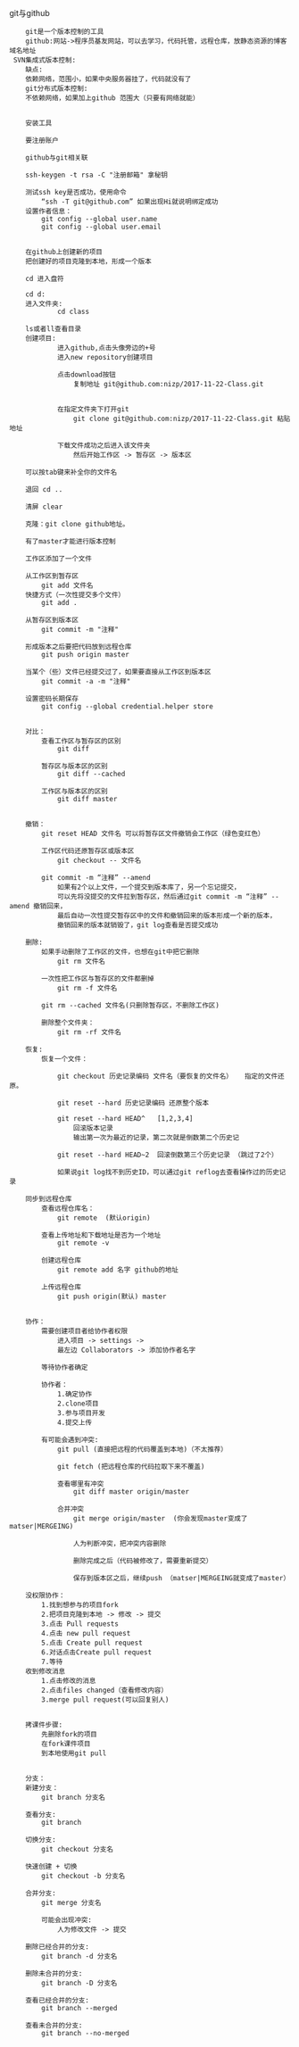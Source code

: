 git与github

        git是一个版本控制的工具
        github:网站->程序员基友网站，可以去学习，代码托管，远程仓库，放静态资源的博客域名地址
     SVN集成式版本控制:
        缺点:
        依赖网络，范围小，如果中央服务器挂了，代码就没有了
        git分布式版本控制:
        不依赖网络，如果加上github 范围大（只要有网络就能）


        安装工具

        要注册账户

        github与git相关联

        ssh-keygen -t rsa -C "注册邮箱" 拿秘钥

        测试ssh key是否成功，使用命令
            “ssh -T git@github.com” 如果出现Hi就说明绑定成功
        设置作者信息：
            git config --global user.name
            git config --global user.email


        在github上创建新的项目
        把创建好的项目克隆到本地，形成一个版本
    
        cd 进入盘符
    
        cd d:
        进入文件夹:
                cd class
    
        ls或者ll查看目录
        创建项目:
                进入github,点击头像旁边的+号 
                进入new repository创建项目
    
                点击download按钮
                    复制地址 git@github.com:nizp/2017-11-22-Class.git
                
    
                在指定文件夹下打开git
                    git clone git@github.com:nizp/2017-11-22-Class.git 粘贴地址
                
                下载文件成功之后进入该文件夹
                    然后开始工作区 -> 暂存区 -> 版本区
    
        可以按tab键来补全你的文件名
    
        退回 cd ..
    
        清屏 clear
    
        克隆：git clone github地址。
    
        有了master才能进行版本控制
    
        工作区添加了一个文件
    
        从工作区到暂存区  
            git add 文件名
        快捷方式（一次性提交多个文件）
            git add .
    
        从暂存区到版本区
            git commit -m "注释"
        
        形成版本之后要把代码放到远程仓库
            git push origin master
    
        当某个（些）文件已经提交过了，如果要直接从工作区到版本区
            git commit -a -m "注释"
    
        设置密码长期保存
            git config --global credential.helper store


        对比：
            查看工作区与暂存区的区别
                git diff
            
            暂存区与版本区的区别
                git diff --cached
            
            工作区与版本区的区别
                git diff master


        撤销：
            git reset HEAD 文件名 可以将暂存区文件撤销会工作区（绿色变红色）
            
            工作区代码还原暂存区或版本区
                git checkout -- 文件名
            
            git commit -m “注释” --amend
                如果有2个以上文件，一个提交到版本库了，另一个忘记提交，
                可以先将没提交的文件拉到暂存区，然后通过git commit -m “注释” --amend 撤销回来，
                最后自动一次性提交暂存区中的文件和撤销回来的版本形成一个新的版本，
                撤销回来的版本就销毁了，git log查看是否提交成功
    
        删除:
            如果手动删除了工作区的文件，也想在git中把它删除
                git rm 文件名
    
            一次性把工作区与暂存区的文件都删掉
                git rm -f 文件名
            
            git rm --cached 文件名(只删除暂存区，不删除工作区)
    
            删除整个文件夹：
                git rm -rf 文件名
    
        恢复:
            恢复一个文件：
    
                git checkout 历史记录编码 文件名（要恢复的文件名）   指定的文件还原。
    
                git reset --hard 历史记录编码 还原整个版本
    
                git reset --hard HEAD^   [1,2,3,4]
                    回滚版本记录 
                    输出第一次为最近的记录，第二次就是倒数第二个历史记
    
                git reset --hard HEAD~2  回滚倒数第三个历史记录 （跳过了2个）
            
                如果说git log找不到历史ID，可以通过git reflog去查看操作过的历史记录
                
        同步到远程仓库
            查看远程仓库名：
                git remote  (默认origin)
    
            查看上传地址和下载地址是否为一个地址
                git remote -v
            
            创建远程仓库
                git remote add 名字 github的地址
    
            上传远程仓库
                git push origin(默认) master


        协作：
            需要创建项目者给协作者权限
                进入项目 -> settings -> 
                最左边 Collaborators -> 添加协作者名字
    
            等待协作者确定
    
            协作者：
                1.确定协作
                2.clone项目
                3.参与项目开发
                4.提交上传
    
            有可能会遇到冲突:
                git pull (直接把远程的代码覆盖到本地)（不太推荐）
    
                git fetch (把远程仓库的代码拉取下来不覆盖)
    
                查看哪里有冲突
                    git diff master origin/master
    
                合并冲突
                    git merge origin/master  (你会发现master变成了matser|MERGEING)
    
                    人为判断冲突，把冲突内容删除
    
                    删除完成之后（代码被修改了，需要重新提交）
    
                    保存到版本区之后，继续push （matser|MERGEING就变成了master）
    
        没权限协作：
            1.找到想参与的项目fork
            2.把项目克隆到本地 -> 修改 -> 提交
            3.点击 Pull requests
            4.点击 new pull request
            5.点击 Create pull request
            6.对话点击Create pull request
            7.等待
        收到修改消息
            1.点击修改的消息
            2.点击files changed（查看修改内容）
            3.merge pull request(可以回复别人)


        拷课件步骤:
            先删除fork的项目
            在fork课件项目
            到本地使用git pull


        分支：
       	新建分支：
       		git branch 分支名
       	
       	查看分支:
       		git branch
       		
       	切换分支:
       		git checkout 分支名
       	
       	快速创建 + 切换
       		git checkout -b 分支名
       		
       	合并分支:
       		git merge 分支名
       		
       		可能会出现冲突:
       			人为修改文件 -> 提交
       		
       	删除已经合并的分支:
       		git branch -d 分支名
       	
       	删除未合并的分支:
       		git branch -D 分支名
       		
       	查看已经合并的分支:
       		git branch --merged
       		
       	查看未合并的分支:
       		git branch --no-merged